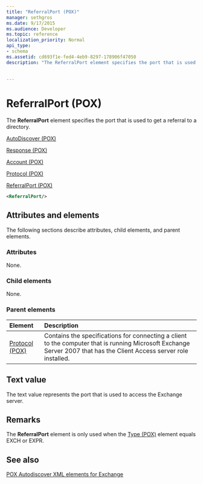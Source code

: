 ```yaml
---
title: "ReferralPort (POX)"
manager: sethgros
ms.date: 9/17/2015
ms.audience: Developer
ms.topic: reference
localization_priority: Normal
api_type:
- schema
ms.assetid: cd693f1e-fed4-4eb9-8297-178906f47050
description: "The ReferralPort element specifies the port that is used to get a referral to a directory."
 
 
---
```


# ReferralPort (POX)

The **ReferralPort** element specifies the port that is used to get a referral to a directory. 
  
[AutoDiscover (POX)](autodiscover-pox.md)
  
[Response (POX)](response-pox.md)
  
[Account (POX)](account-pox.md)
  
[Protocol (POX)](protocol-pox.md)
  
[ReferralPort (POX)](referralport-pox.md)
  
```xml
<ReferralPort/>
```

## Attributes and elements

The following sections describe attributes, child elements, and parent elements.
  
### Attributes

None.
  
### Child elements

None.
  
### Parent elements

|**Element**|**Description**|
|:-----|:-----|
|[Protocol (POX)](protocol-pox.md) <br/> |Contains the specifications for connecting a client to the computer that is running Microsoft Exchange Server 2007 that has the Client Access server role installed.  <br/> |
   
## Text value

The text value represents the port that is used to access the Exchange server.
  
## Remarks

The **ReferralPort** element is only used when the [Type (POX)](type-pox.md) element equals EXCH or EXPR. 
  
## See also



[POX Autodiscover XML elements for Exchange](pox-autodiscover-xml-elements-for-exchange.md)

